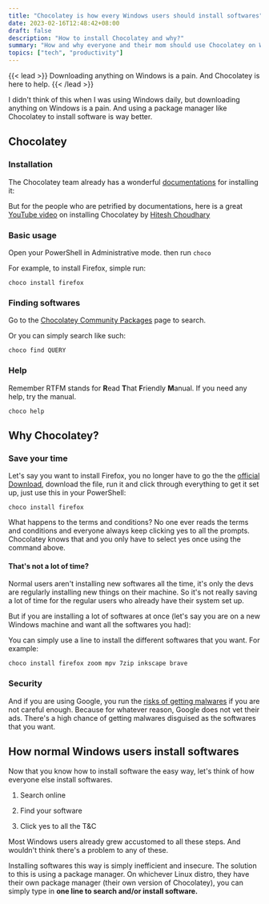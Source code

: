 ```yaml
---
title: "Chocolatey is how every Windows users should install softwares"
date: 2023-02-16T12:48:42+08:00
draft: false
description: "How to install Chocolatey and why?"
summary: "How and why everyone and their mom should use Chocolatey on Windows."
topics: ["tech", "productivity"]
---
```


{{< lead >}}
Downloading anything on Windows is a pain. And Chocolatey is here to help.
{{< /lead >}}

I didn't think of this when I was using Windows daily, but downloading anything
on Windows is a pain. And using a package manager like Chocolatey to install
software is way better. 

## Chocolatey

### Installation

The Chocolatey team already has a wonderful
[documentations](https://chocolatey.org/install#individual) for installing it:

But for the people who are petrified by documentations, here is a great
[YouTube video](https://www.youtube.com/watch?v=-5WLKu_J_AE) on installing
Chocolatey by [Hitesh
Choudhary](https://www.youtube.com/@HiteshChoudharydotcom)

### Basic usage

Open your PowerShell in Administrative mode. then run `choco`

For example, to install Firefox, simple run:
```
choco install firefox
```

### Finding softwares

Go to the [Chocolatey Community
Packages](https://community.chocolatey.org/packages) page to search.

Or you can simply search like such:
```
choco find QUERY
```

### Help

Remember RTFM stands for **R**ead **T**hat **F**riendly **M**anual. If you need
any help, try the manual.
```
choco help
```

## Why Chocolatey?

### Save your time

Let's say you want to install Firefox, you no longer have to go the the
[official Download](https://www.mozilla.org/en-US/firefox/new/), download the
file, run it and click through everything to get it set up, just use this in
your PowerShell:

```
choco install firefox
```

What happens to the terms and conditions? No one ever reads the terms and
conditions and everyone always keep clicking yes to all the prompts. Chocolatey
knows that and you only have to select yes once using the command above.

#### That's not a lot of time?

Normal users aren't installing new softwares all the time, it's only the devs
are regularly installing new things on their machine. So it's not really saving
a lot of time for the regular users who already have their system set up.

But if you are installing a lot of softwares at once (let's say you are on a
new Windows machine and want all the softwares you had):

You can simply use a line to install the different softwares that you want. For
example:
```
choco install firefox zoom mpv 7zip inkscape brave
```

### Security

And if you are using Google, you run the [risks of getting
malwares](https://www.bleepingcomputer.com/news/security/google-ad-for-gimporg-served-info-stealing-malware-via-lookalike-site/)
if you are not careful enough. Because for whatever reason,  Google does not
vet their ads. There's a high chance of getting malwares disguised as the
softwares that you want.

## How normal Windows users install softwares

Now that you know how to install software the easy way, let's think of how
everyone else install softwares.

1. Search online

2. Find your software

3. Click yes to all the T&C

Most Windows users already grew accustomed to all these steps. And wouldn't
think there's a problem to any of these.

Installing softwares this way is simply inefficient and insecure. The solution
to this is using a package manager. On whichever Linux distro, they have their
own package manager (their own version of Chocolatey), you can simply type in
**one line to search and/or install software.**
